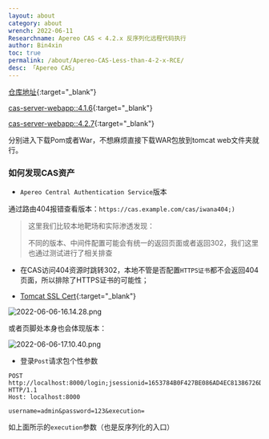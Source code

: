 ```yaml
---
layout: about
category: about
wrench: 2022-06-11
Researchname: Apereo CAS < 4.2.x 反序列化远程代码执行
author: Bin4xin
toc: true
permalink: /about/Apereo-CAS-Less-than-4-2-x-RCE/
desc: 「Apereo CAS」
---
```


[仓库地址](https://mvnrepository.com/artifact/org.jasig.cas/cas-server-webapp){:target="_blank"}

[cas-server-webapp::4.1.6](https://mvnrepository.com/artifact/org.jasig.cas/cas-server-webapp/4.1.6){:target="_blank"}

[cas-server-webapp::4.2.7](https://mvnrepository.com/artifact/org.jasig.cas/cas-server-webapp/4.2.7){:target="_blank"}

分别进入下载Pom或者War，不想麻烦直接下载WAR包放到tomcat web文件夹就行。

### 如何发现CAS资产

- `Apereo Central Authentication Service`版本

通过路由404报错查看版本：`https://cas.example.com/cas/iwana404;)`

> 这里我们比较本地靶场和实际渗透发现：
>
> 不同的版本、中间件配置可能会有统一的返回页面或者返回302，我们这里也通过测试进行了相关排查
>
>

- 在CAS访问404资源时跳转302，本地不管是否配置`HTTPS证书`都不会返回404页面，所以排除了HTTPS证书的可能性；

- [Tomcat SSL Cert](https://www.jianshu.com/p/a55590f486a2){:target="_blank"}

![2022-06-06-16.14.28.png](https://image.yjs2635.xyz/images/2022/06/06/2022-06-06-16.14.28.png)

或者页脚处本身也会体现版本：

![2022-06-06-17.10.40.png](https://image.yjs2635.xyz/images/2022/06/06/2022-06-06-17.10.40.png)

- 登录`Post`请求包个性参数

```
POST http://localhost:8000/login;jsessionid=1653784B0F427BE086AD4EC81386726D HTTP/1.1
Host: localhost:8000

username=admin&password=123&execution=
```

如上面所示的`execution`参数（也是反序列化的入口）